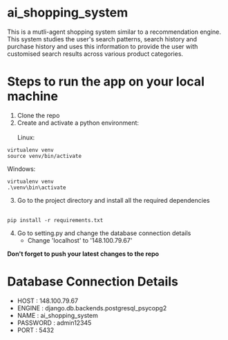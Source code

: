 # ai_shopping_system
This is a mutli-agent shopping system similar to a recommendation engine. This system studies the user's search patterns, search history and purchase history and uses this information to provide the user with customised search results across various product categories.

# Steps to run the app on your local machine
1. Clone the repo
2. Create and activate a python environment: <br><br>
Linux:
```
virtualenv venv
source venv/bin/activate
```

Windows:
```
virtualenv venv
.\venv\bin\activate
```

3. Go to the project directory and install all the required dependencies <br><br>
```
pip install -r requirements.txt
```

4. Go to setting.py and change the database connection details
   - Change 'localhost' to '148.100.79.67'

**Don't forget to push your latest changes to the repo**

# Database Connection Details
- HOST : 148.100.79.67
- ENGINE : django.db.backends.postgresql_psycopg2
- NAME : ai_shopping_system
- PASSWORD : admin12345
- PORT : 5432
